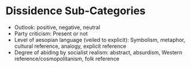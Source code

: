 # Dissidence Sub-Categories

- Outlook: positive, negative, neutral
- Party criticism: Present or not
- Level of aesopian language (veiled to explicit): Symbolism, metaphor, cultural reference, analogy, explicit reference
- Degree of abiding by socialist realism: abstract, absurdism, Western reference/cosmopolitanism, folk reference